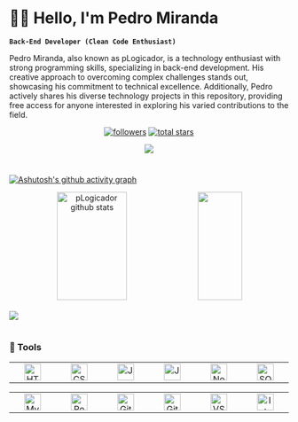 # 👨‍💻 Hello, I'm Pedro Miranda

**`Back-End Developer (Clean Code Enthusiast)`**

Pedro Miranda, also known as pLogicador, is a technology enthusiast with strong programming skills, specializing in back-end development. His creative approach to overcoming complex challenges stands out, showcasing his commitment to technical excellence. Additionally, Pedro actively shares his diverse technology projects in this repository, providing free access for anyone interested in exploring his varied contributions to the field.

<p align="center">
      <a href="https://github.com/pLogicador?tab=followers">
         <img alt="followers" title="Follow me on Github" src="https://custom-icon-badges.demolab.com/github/followers/pLogicador?color=purple&labelColor=gray&style=for-the-badge&logo=person-add&label=Follow&logoColor=violet"/></a>
      <a href="https://github.com/pLogicador?tab=repositories&sort=stargazers">
         <img alt="total stars" title="Total stars on GitHub" src="https://custom-icon-badges.demolab.com/github/stars/pLogicador?color=khaki&style=for-the-badge&labelColor=darkslateblue&logo=star"/>
      </a>
      <div align="center">  
      <a href="https://www.linkedin.com/in/pedroesm/" target="_blank"><img src="https://img.shields.io/badge/LinkedIn-0077B5?style=for-the-badge&logo=linkedin&logoColor=white"</a>
      </div> 
</p>

#

[![Ashutosh's github activity graph](https://github-readme-activity-graph.vercel.app/graph?username=pLogicador&bg_color=0D0D0D&color=444DF2&line=F2D43D&point=A60303&area=true&hide_border=true)](https://github.com/ashutosh00710/github-readme-activity-graph)

<div align="center">  
  <img width="50%" height="195px" src="https://github-readme-stats.vercel.app/api?username=pLogicador&show_icons=true&count_private=true&hide_border=true&title_color=444DF2&icon_color=A60303&text_color=c9d1d9&bg_color=0D0D0D" alt="pLogicador github stats" /> 
  <img width="40%" height="195px" src="https://github-readme-stats.vercel.app/api/top-langs/?username=pLogicador&layout=compact&hide_border=true&title_color=444DF2&text_color=D9D9D9&bg_color=0D0D0D" />
</div>

<br />

<img src="https://github-profile-trophy.vercel.app/?username=pLogicador&theme=dracula&row=2&no-bg=true&column=8&margin-w=20&margin-h=15" />


#

### 🚀 Tools
<table>
  <td align="center" width="96">
      <img alt="HTML" width="30px" src="https://cdn.jsdelivr.net/gh/devicons/devicon/icons/html5/html5-plain.svg" />
    </td>
    <td align="center" width="96">
      <img alt="CSS" width="30px" src="https://cdn.jsdelivr.net/gh/devicons/devicon/icons/css3/css3-plain.svg" />
    </td>
    <td align="center" width="96">
      <img alt="JavaScript" width="30px" src="https://cdn.jsdelivr.net/gh/devicons/devicon/icons/javascript/javascript-plain.svg" />
    </td>
    <td align="center" width="96">
      <img alt="Java" width="30px" src="https://cdn.jsdelivr.net/gh/devicons/devicon/icons/java/java-original.svg" />
    </td>
      <td align="center" width="96">
      <img alt="NodeJS" width="30px" src="https://cdn.jsdelivr.net/gh/devicons/devicon/icons/nodejs/nodejs-original.svg" />
    </td>
    <td align="center" width="96">
      <img alt="SQL" width="30px" src="https://cdn.jsdelivr.net/gh/devicons/devicon@latest/icons/azuresqldatabase/azuresqldatabase-original.svg" />
    </td>
</table>

<table>
  <td align="center" width="96">
      <img alt="MySQL" width="30px" src="https://cdn.jsdelivr.net/gh/devicons/devicon/icons/mysql/mysql-original.svg" />
    </td>
      <td align="center" width="96">
      <img alt="Postman" width="30px" src="https://cdn.jsdelivr.net/gh/devicons/devicon/icons/postman/postman-original.svg" />
    </td>
    <td align="center" width="96">
      <img alt="Git" width="30px" src="https://cdn.jsdelivr.net/gh/devicons/devicon/icons/git/git-original.svg" />
    </td>
    <td align="center" width="96">
      <img alt="GitHub" width="30px" src="https://cdn.jsdelivr.net/gh/devicons/devicon/icons/github/github-original.svg" />
    </td>
    <td align="center" width="96">
      <img alt="VSCode" width="30px" src="https://cdn.jsdelivr.net/gh/devicons/devicon/icons/vscode/vscode-original.svg" />
    </td>
    <td align="center" width="96">
      <img alt="IntelliJ" width="30px" src="https://cdn.jsdelivr.net/gh/devicons/devicon/icons/intellij/intellij-original.svg" />
    </td>
</table>

<br />
